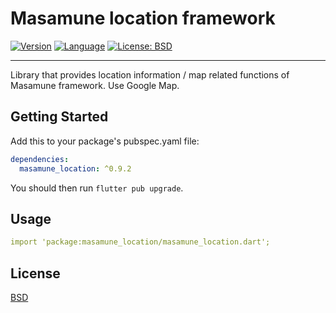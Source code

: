 # Masamune location framework

[![Version](https://img.shields.io/badge/version-0.9.2-blue.svg)](https://mathru.net)
[![Language](https://img.shields.io/badge/language-dart-blue.svg)](https://dart.dev/)
[![License: BSD](https://img.shields.io/badge/license-BSD-purple.svg)](https://opensource.org/licenses/BSD-3-Clause)

---------------------------------------

Library that provides location information / map related functions of Masamune framework.
Use Google Map.

## Getting Started

Add this to your package's pubspec.yaml file:
```yaml
dependencies:
  masamune_location: ^0.9.2
```
You should then run `flutter pub upgrade`.

## Usage

```yaml
import 'package:masamune_location/masamune_location.dart';
```

## License

[BSD](LICENSE)
